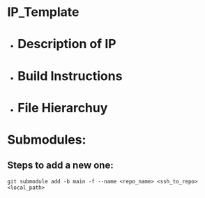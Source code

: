 # IP_Template <IP Name>
- # Description of IP
- # Build Instructions
- # File Hierarchuy

# Submodules:
## Steps to add a new one:
`git submodule add -b main -f --name <repo_name> <ssh_to_repo> <local_path>`
